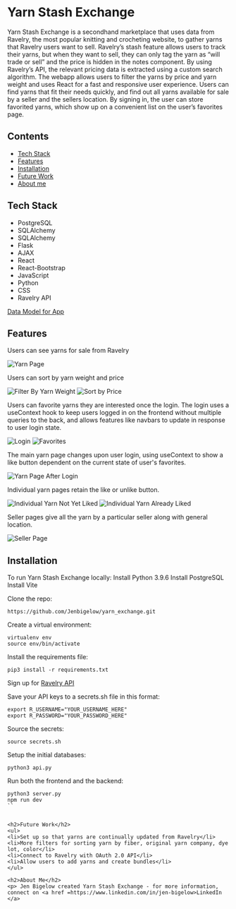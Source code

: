 <h1>Yarn Stash Exchange</h1>

<p>Yarn Stash Exchange is a secondhand marketplace that uses data from Ravelry, the most popular knitting and crocheting website, to gather yarns that Ravelry users want to sell. Ravelry’s stash feature allows users to track their yarns, but when they want to sell, they can only tag the yarn as “will trade or sell” and the price is hidden in the notes component. By using Ravelry’s API, the relevant pricing data is extracted using a custom search algorithm. The webapp allows users to filter the yarns by price and yarn weight and uses React for a fast and responsive user experience. Users can find yarns that fit their needs quickly, and find out all yarns available for sale by a seller and the sellers location. By signing in, the user can store favorited yarns, which show up on a convenient list on the user’s favorites page.</p>
<h2>Contents</h2>

<ul>
<li><a href="#tech-stack">Tech Stack</a></li>
<li><a href="#features">Features</a></li>
<li><a href="#installation">Installation</a></li>
<li><a href="#future-work">Future Work</a></li>
<li><a href="#about-me">About me</a></li>
</ul>
<h2>Tech Stack</h2>

<ul>
<li>PostgreSQL</li>
<li>SQLAlchemy</li>
<li>SQLAlchemy</li>
<li>Flask</li>
<li>AJAX</li>
<li>React</li>
<li>React-Bootstrap</li>
<li>JavaScript</li>
<li>Python</li>
<li>CSS</li>
<li>Ravelry API </li>
</ul>
<a href=https://dbdiagram.io/d/Yarn-Stash-Exchange-MVP-667b87599939893dae45a90c>Data Model for App </a>

<h2>Features</h2>
<p>Users can see yarns for sale from Ravelry</p>
<img src = screenshots/yarn_page.png alt="Yarn Page"/>
<p>Users can sort by yarn weight and price</p>
<img src = screenshots/filter_by_weight.png alt="Filter By Yarn Weight"/>
<img src = screenshots/sort_by_price.png alt="Sort by Price"/>
<p>Users can favorite yarns they are interested once the login. The login uses a useContext hook to keep users logged in on the frontend without multiple queries to the back, and allows features like navbars to update in response to user login state.</p>
<img src = screenshots/login.png alt="Login"/>
<img src = screenshots/favorites.png alt="Favorites"/>
<p>The main yarn page changes upon user login, using useContext to show a like button dependent on the current state of user's favorites.</p>
<img src = screenshots/yarn_page_after_login.png alt="Yarn Page After Login"/>
<p>Individual yarn pages retain the like or unlike button.</p>
<img src = screenshots/individual_yarn.png alt="Individual Yarn Not Yet Liked"/>
<img src = screenshots/individual_yarn_already_liked.png alt="Individual Yarn Already Liked"/>
<p>Seller pages give all the yarn by a particular seller along with general location.</p>
<img src = screenshots/seller_page.png alt="Seller Page"/>

<h2>Installation</h2>
To run Yarn Stash Exchange locally:
Install Python 3.9.6
Install PostgreSQL
Install Vite

Clone the repo:
```
https://github.com/Jenbigelow/yarn_exchange.git
```
Create a virtual environment:
```
virtualenv env
source env/bin/activate
```
Install the requirements file:
```
pip3 install -r requirements.txt
```
Sign up for <a href=https://www.ravelry.com/api>Ravelry API</a>

Save your API keys to a secrets.sh file in this format:
```
export R_USERNAME="YOUR_USERNAME_HERE"
export R_PASSWORD="YOUR_PASSWORD_HERE"
```
Source the secrets:
```
source secrets.sh
```
Setup the initial databases:
```
python3 api.py
```
Run both the frontend and the backend:
```
python3 server.py
npm run dev
``


<h2>Future Work</h2>
<ul>
<li>Set up so that yarns are continually updated from Ravelry</li>
<li>More filters for sorting yarn by fiber, original yarn company, dye lot, color</li>
<li>Connect to Ravelry with OAuth 2.0 API</li>
<li>Allow users to add yarns and create bundles</li>
</ul>

<h2>About Me</h2>
<p> Jen Bigelow created Yarn Stash Exchange - for more information, connect on <a href =https://www.linkedin.com/in/jen-bigelow>LinkedIn </a>

